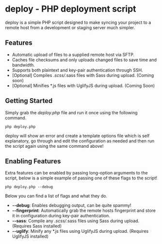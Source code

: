 deploy - PHP deployment script
==============================

deploy is a simple PHP script designed to make syncing your project to a remote host from a development or staging server
much simpler.

Features
--------

* Automatic upload of files to a supplied remote host via SFTP.
* Caches file checksums and only uploads changed files to save time and bandwidth.
* Supports both plaintext and key-pair authentication through SSH.
* [Optional] Compiles *.scss/*.sass files with Sass during upload. (Coming soon)
* [Optional] Minifies *.js files with UglifyJS during upload. (Coming Soon)


Getting Started
---------------

Simply grab the *deploy.php* file and run it once using the following command.
```
php deploy.php
```
deploy will show an error and create   a template options file which is self explanatory, go through and edit the configuration as needed and then run the script again using the same command above!


Enabling Features
----------------

Extra features can be enabled by passing long-option arguments to the script, below is a simple example of passing one of these flags to the script!
```
php deploy.php --debug
```
Below you can find a list of flags and what they do.

* **--debug**: Enables debugging output, can be quite spammy!
* **--fingerprint**: Automatically grab the remote hosts fingerprint and store it in configuration during key-pair authentication.
* **--sass**: Compile any *.scss/*.sass files using Sass during upload. (Requires Sass installed)
* **--uglify**: Minify any *.js files using UglifyJS during upload. (Requires UglifyJS installed)
